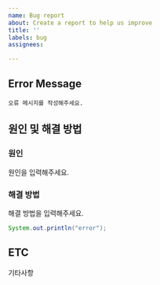 ```yaml
---
name: Bug report
about: Create a report to help us improve
title: ''
labels: bug
assignees: 

---
```


## Error Message

```
오류 메시지를 작성해주세요.

```

## 원인 및 해결 방법

### 원인

원인을 입력해주세요.

### 해결 방법

해결 방법을 입력해주세요.

```java
System.out.println("error");
```

## ETC

기타사항
